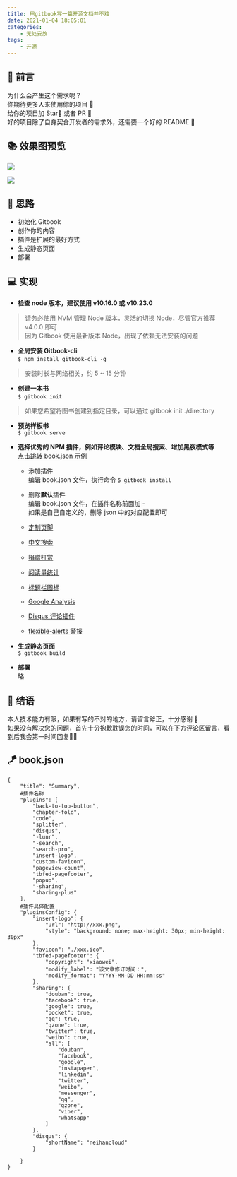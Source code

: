 ```yaml
---
title: 用gitbook写一篇开源文档并不难
date: 2021-01-04 18:05:01
categories:
    - 无处安放
tags:
    - 开源
---
```

## 👯 前言
为什么会产生这个需求呢？<br/>
你期待更多人来使用你的项目 🥳 <br/>
给你的项目加 Star🌟 或者 PR 🤔 <br/>
好的项目除了自身契合开发者的需求外，还需要一个好的 README 🍻

## 📚 效果图预览
![](https://p6-juejin.byteimg.com/tos-cn-i-k3u1fbpfcp/540a9cdceca3425d9ce45072b1914c8d~tplv-k3u1fbpfcp-watermark.image)

![](https://p1-juejin.byteimg.com/tos-cn-i-k3u1fbpfcp/a0bffc9db8e8470992d167fd803a0a43~tplv-k3u1fbpfcp-watermark.image)


## 🔭 思路
- 初始化 Gitbook
- 创作你的内容
- 插件是扩展的最好方式
- 生成静态页面
- 部署

## 💻 实现
- **检查 node 版本，建议使用 v10.16.0 或 v10.23.0**
	

> 请务必使用 NVM 管理 Node 版本，灵活的切换 Node，尽管官方推荐 v4.0.0 即可<br/>因为 Gitbook 使用最新版本 Node，出现了依赖无法安装的问题

- **全局安装 Gitbook-cli<br/>**```$ npm install gitbook-cli -g```
> 安装时长与网络相关，约 5 ~ 15 分钟
- **创建一本书<br/>**```$ gitbook init```
> 如果您希望将图书创建到指定目录，可以通过 gitbook init ./directory

- **预览样板书<br/>**```$ gitbook serve```

- **选择优秀的 NPM 插件，例如评论模块、文档全局搜索、增加黑夜模式等**<br>[点击跳转 book.json 示例](#book.json)
   - 添加插件<br>编辑 book.json 文件，执行命令 ```$ gitbook install``` 
   - 删除**默认**插件<br>编辑 book.json 文件，在插件名称前面加 -<br/>如果是自己自定义的，删除 json 中的对应配置即可
   - [定制页脚](https://github.com/zq99299/gitbook-plugin-page-footer-ex)
   
   - [中文搜索](https://www.npmjs.com/package/gitbook-plugin-search-pro)
   - [捐赠打赏](https://github.com/willin/gitbook-plugin-donate)
   - [阅读量统计](https://www.cnblogs.com/mingyue5826/p/10307051.html)
   - [标题栏图标](https://github.com/Bandwidth/gitbook-plugin-custom-favicon)
   - [Google Analysis](https://github.com/GitbookIO/plugin-ga)
   - [Disqus 评论插件](https://github.com/GitbookIO/plugin-disqus)
   - [flexible-alerts 警报](https://github.com/zanfab/gitbook-plugin-flexible-alerts)
- **生成静态页面**<br/>```$ gitbook build```
- **部署**<br/>
	略


## 🎉 结语
本人技术能力有限，如果有写的不对的地方，请留言斧正，十分感谢 🙇<br>
如果没有解决您的问题，首先十分抱歉耽误您的时间，可以在下方评论区留言，看到后我会第一时间回复🙍‍♂️

## 🪁 <span id="book.json">book.json</span>
```
{
    "title": "Summary",
    #插件名称
    "plugins": [
        "back-to-top-button",
        "chapter-fold",
        "code",
        "splitter",
        "disqus",
        "-lunr",
        "-search",
        "search-pro",
        "insert-logo",
        "custom-favicon",
        "pageview-count",
        "tbfed-pagefooter",
        "popup",
        "-sharing",
        "sharing-plus"
    ],
    #插件具体配置
    "pluginsConfig": {
        "insert-logo": {
            "url": "http://xxx.png",
            "style": "background: none; max-height: 30px; min-height: 30px"
        },
        "favicon": "./xxx.ico",
        "tbfed-pagefooter": {
            "copyright": "xiaowei",
            "modify_label": "该文章修订时间：",
            "modify_format": "YYYY-MM-DD HH:mm:ss"
        },
        "sharing": {
            "douban": true,
            "facebook": true,
            "google": true,
            "pocket": true,
            "qq": true,
            "qzone": true,
            "twitter": true,
            "weibo": true,
            "all": [
                "douban",
                "facebook",
                "google",
                "instapaper",
                "linkedin",
                "twitter",
                "weibo",
                "messenger",
                "qq",
                "qzone",
                "viber",
                "whatsapp"
            ]
        },
        "disqus": {
            "shortName": "neihancloud"
        }

    }
}
```